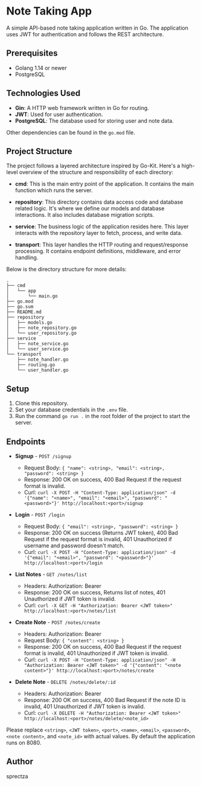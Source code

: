 # Note Taking App

A simple API-based note taking application written in Go. The application uses JWT for authentication and follows the REST architecture. 

## Prerequisites

- Golang 1.14 or newer
- PostgreSQL

## Technologies Used

- **Gin**: A HTTP web framework written in Go for routing.
- **JWT**: Used for user authentication.
- **PostgreSQL**: The database used for storing user and note data.

Other dependencies can be found in the `go.mod` file.

## Project Structure

The project follows a layered architecture inspired by Go-Kit. Here's a high-level overview of the structure and responsibility of each directory:

- **cmd**: This is the main entry point of the application. It contains the main function which runs the server.

- **repository**: This directory contains data access code and database related logic. It's where we define our models and database interactions. It also includes database migration scripts.

- **service**: The business logic of the application resides here. This layer interacts with the repository layer to fetch, process, and write data.

- **transport**: This layer handles the HTTP routing and request/response processing. It contains endpoint definitions, middleware, and error handling.

Below is the directory structure for more details:
```
.
├── cmd
│   └── app
│       └── main.go
├── go.mod
├── go.sum
├── README.md
├── repository
│   ├── models.go
│   ├── note_repository.go
│   └── user_repository.go
├── service
│   ├── note_service.go
│   └── user_service.go
└── transport
    ├── note_handler.go
    ├── routing.go
    └── user_handler.go
```

## Setup

1. Clone this repository.
2. Set your database credentials in the `.env` file.
3. Run the command `go run .` in the root folder of the project to start the server.

## Endpoints

- **Signup** - `POST /signup`
    - Request Body: `{ "name": <string>, "email": <string>, "password": <string> }`
    - Response: 200 OK on success, 400 Bad Request if the request format is invalid.
    - Curl: `curl -X POST -H "Content-Type: application/json" -d '{"name": "<name>", "email": "<email>", "password": "<password>"}' http://localhost:<port>/signup`

- **Login** - `POST /login`
    - Request Body: `{ "email": <string>, "password": <string> }`
    - Response: 200 OK on success (Returns JWT token), 400 Bad Request if the request format is invalid, 401 Unauthorized if username and password doesn't match.
    - Curl: `curl -X POST -H "Content-Type: application/json" -d '{"email": "<email>", "password": "<password>"}' http://localhost:<port>/login`

- **List Notes** - `GET /notes/list`
    - Headers: Authorization: Bearer <JWT token>
    - Response: 200 OK on success, Returns list of notes, 401 Unauthorized if JWT token is invalid.
    - Curl: `curl -X GET -H "Authorization: Bearer <JWT token>" http://localhost:<port>/notes/list`

- **Create Note** - `POST /notes/create`
    - Headers: Authorization: Bearer <JWT token>
    - Request Body: `{ "content": <string> }`
    - Response: 200 OK on success, 400 Bad Request if the request format is invalid, 401 Unauthorized if JWT token is invalid.
    - Curl: `curl -X POST -H "Content-Type: application/json" -H "Authorization: Bearer <JWT token>" -d '{"content": "<note content>"}' http://localhost:<port>/notes/create`

- **Delete Note** - `DELETE /notes/delete/:id`
    - Headers: Authorization: Bearer <JWT token>
    - Response: 200 OK on success, 400 Bad Request if the note ID is invalid, 401 Unauthorized if JWT token is invalid.
    - Curl: `curl -X DELETE -H "Authorization: Bearer <JWT token>" http://localhost:<port>/notes/delete/<note_id>`

Please replace `<string>`, `<JWT token>`, `<port>`, `<name>`, `<email>`, `<password>`, `<note content>`, and `<note_id>` with actual values. By default the application runs on 8080. 

## Author

sprectza
